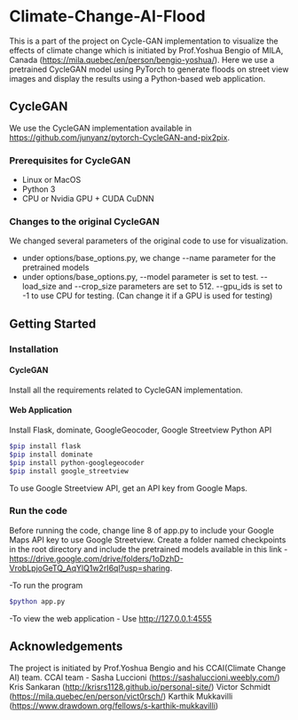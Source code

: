 # Climate-Change-AI-Flood

This is a part of the project on Cycle-GAN implementation to visualize the effects of climate change which is initiated by Prof.Yoshua Bengio of MILA, Canada (https://mila.quebec/en/person/bengio-yoshua/). Here we use a pretrained CycleGAN model using PyTorch to generate floods on street view images and display the results using a Python-based web application. 

## CycleGAN 

We use the CycleGAN implementation available in https://github.com/junyanz/pytorch-CycleGAN-and-pix2pix. 

### Prerequisites for CycleGAN
- Linux or MacOS
- Python 3
- CPU or Nvidia GPU + CUDA CuDNN

### Changes to the original CycleGAN

We changed several parameters of the original code to use for visualization. 
- under options/base_options.py, we change --name parameter for the pretrained models
- under options/base_options.py, --model parameter is set to test. --load_size and --crop_size parameters are set to 512. --gpu_ids is set to -1 to use CPU for testing. (Can change it if a GPU is used for testing)

## Getting Started
### Installation

#### CycleGAN
Install all the requirements related to CycleGAN implementation. 

#### Web Application
Install Flask, dominate, GoogleGeocoder, Google Streetview Python API

```bash
$pip install flask
$pip install dominate
$pip install python-googlegeocoder
$pip install google_streetview
```
To use Google Streetview API, get an API key from Google Maps.

### Run the code
Before running the code, change line 8 of app.py to include your Google Maps API key to use Google Streetview. Create a folder named checkpoints in the root directory and include the pretrained models available in this link - https://drive.google.com/drive/folders/1oDzhD-VrobLpjoGeTQ_AqYlQ1w2rI6ql?usp=sharing.

-To run the program
```bash
$python app.py
```
-To view the web application - Use http://127.0.0.1:4555

## Acknowledgements 
The project is initiated by Prof.Yoshua Bengio and his CCAI(Climate Change AI) team.
CCAI team - Sasha Luccioni (https://sashaluccioni.weebly.com/)
            Kris Sankaran (http://krisrs1128.github.io/personal-site/)
            Victor Schmidt (https://mila.quebec/en/person/vict0rsch/)
            Karthik Mukkavilli (https://www.drawdown.org/fellows/s-karthik-mukkavilli)

